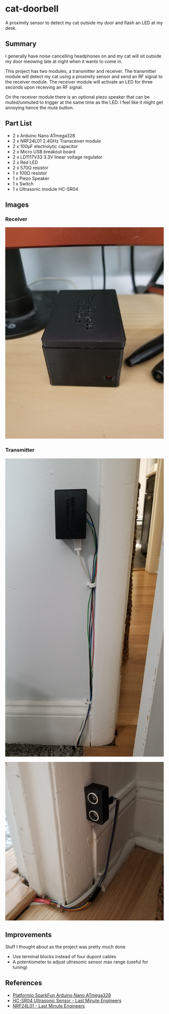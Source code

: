# cat-doorbell

A proximity sensor to detect my cat outside my door and flash an LED at my desk.

## Summary

I generally have noise cancelling headphones on and my cat will sit outside my door
meowing late at night when it wants to come in.

This project has two modules, a transmitter and receiver.
The transmitter module will detect my cat using a proximity sensor and send an RF
signal to the receiver module. The receiver module will activate an LED for three seconds
upon receiving an RF signal.

On the receiver module there is an optional piezo speaker that can be muted/unmuted to 
trigger at the same time as the LED. I feel like it might get annoying hence the mute button.

## Part List

- 2 x Arduino Nano ATmega328
- 2 x NRF24L01 2.4GHz Transceiver module
- 2 x 100μF electrolytic capacitor
- 2 x Micro USB breakout board
- 2 x LD1117V33 3.3V linear voltage regulator
- 2 x Red LED
- 2 x 570Ω resistor
- 1 x 100Ω resistor
- 1 x Piezo Speaker
- 1 x Switch
- 1 x Ultrasonic module HC-SR04

## Images

### Receiver

![docs/receiver.jpg](docs/receiver.jpg)

### Transmitter

![docs/transmitter.jpg](docs/transmitter.jpg)

![docs/sensor.jpg](docs/sensor.jpg)

## Improvements

Stuff I thought about as the project was pretty much done

- Use terminal blocks instead of four dupont cables
- A potentiometer to adjust ultrasonic sensor max range (useful for tuning)

## References

- [Platformio SparkFun Arduino Nano ATmega328](https://docs.platformio.org/en/latest/boards/atmelavr/nanoatmega328.html)
- [HC-SR04 Ultrasonic Sensor - Last Minute Engineers](https://lastminuteengineers.com/arduino-sr04-ultrasonic-sensor-tutorial/)
- [NRF24L01 - Last Minute Engineers](https://lastminuteengineers.com/nrf24l01-arduino-wireless-communication/)
